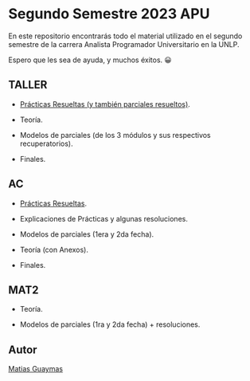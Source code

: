 # Segundo Semestre 2023 APU
En este repositorio encontrarás todo el material utilizado en el segundo semestre de la carrera Analista Programador Universitario en la UNLP.

Espero que les sea de ayuda, y muchos éxitos. 😀
## TALLER

- [Prácticas Resueltas (y también parciales resueltos)](https://github.com/MatiasGuaymas/Taller-Programacion).

- Teoría. 

- Modelos de parciales (de los 3 módulos y sus respectivos recuperatorios).

- Finales.

## AC

- [Prácticas Resueltas](https://github.com/MatiasGuaymas/Arquitectura-Computadoras).

- Explicaciones de Prácticas y algunas resoluciones.

- Modelos de parciales (1era y 2da fecha).

- Teoría (con Anexos).

- Finales.

## MAT2

- Teoría.

- Modelos de parciales (1ra y 2da fecha) + resoluciones.

## Autor

[Matias Guaymas](https://www.linkedin.com/in/matiasguaymas/)
